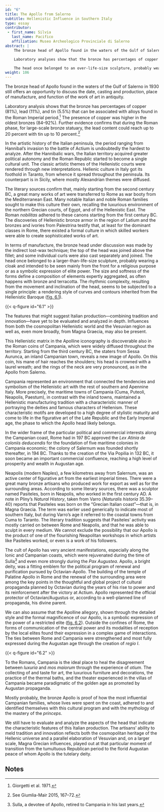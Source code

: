 ```yaml
---
id: "6"
title: The Apollo from Salerno
subtitle: Hellenistic Influence in Southern Italy
type: essay
contributor:
 - first_name: Silvia
   last_name: Pacifico
   affiliation: Museo Archeologico Provinciale di Salerno
abstract: |
    The bronze head of Apollo found in the waters of the Gulf of Salerno in 1930 still offers an opportunity to discuss the date, casting, production, place of manufacture, and function of the work of art in antiquity.

    Laboratory analyses show that the bronze has percentages of copper (81%), lead (11%), and tin (5.5%) that can be associated with alloys found in the Roman Imperial period. The presence of copper seems to have been more elevated in the oldest bronzes (84–92%). Further evidence confirms that during the Roman phase, for large-scale bronze statuary, the lead content reached 20 percent and the tin, 10 percent. In terms of manufacturing, the head was made with the indirect lost-wax technique: the top of the head was joined above the fillet, as were individual curls.

    The head once belonged to an over-life-size sculpture, probably wearing a cloak and intended to be seen mainly from the front for a religious purpose or as a symbolic expression of elite power. The size and softness of forms define a composition of elements expertly aggregated as often in bronze and terracotta. The rhythmic complexity, resulting from the movement and inclination of the head, seems to be subjected to a single principle: a rendering style of curves and contours inherited from the Hellenistic Baroque. The features that might suggest an Italian production (that was able to combine tradition and innovation) still have to be evaluated and analyzed more in depth. Influences from both the cosmopolitan Hellenistic world and the Vesuvian region as well as from, even more extensively, Magna Graecia, may also be present.
weight: 106
---
```


The bronze head of Apollo found in the waters of the Gulf of Salerno in 1930 still offers an opportunity to discuss the date, casting and production, place of manufacture, and function of the work of art in antiquity.

Laboratory analysis shows that the bronze has percentages of copper (81%), lead (11%), and tin (5.5%) that can be associated with alloys found in the Roman Imperial period.[^1] The presence of copper was higher in the oldest bronzes (84–92%). Further evidence confirms that during the Roman phase, for large-scale bronze statuary, the lead content could reach up to 20 percent with tin up to 10 percent.[^2]

In the artistic history of the Italian peninsula, the period ranging from Hannibal’s invasion to the battle of Actium is undoubtedly the hardest to analyze. After the Hannibalic wars, the Italian territory acquired greater political autonomy and the Roman Republic started to become a single cultural unit. The classic artistic themes of the Hellenistic courts were rendered through new interpretations. Hellenic culture in Italy got its foothold in Taranto, from whence it spread throughout the peninsula. Its counterpart is in Sicily, where mostly Alexandrian themes were diffused.

The literary sources confirm that, mainly starting from the second century BC, a great many works of art were transferred to Rome as war booty from the Mediterranean East. Many notable Italian and noble Roman families sought to make this culture their own, recalling the luxurious environment of the northern Grecian courts, of Egypt, and of the Hellenistic East. The Roman *nobilitas* adhered to these canons starting from the first century BC. The discoveries of Hellenistic bronze armor in the region of Latium and the bronzes and ivories from Palestrina testify that, at least for the dominant classes in Rome, there existed a formal culture in which skilled workers were able to create sophisticated works of art.

In terms of manufacture, the bronze head under discussion was made by the indirect lost-wax technique; the top of the head was joined above the fillet; and some individual curls were also cast separately and joined. The head once belonged to a larger-than-life-size sculpture, probably wearing a cloak and intended to be seen mainly from the front for a religious purpose or as a symbolic expression of elite power. The size and softness of the forms define a composition of elements expertly aggregated, as often happens with bronze and terracotta. The rhythmic complexity, resulting from the movement and inclination of the head, seems to be subjected to a single principle: a rendering style of curves and contours inherited from the Hellenistic Baroque ([fig. 6.1](#6.1)).

{{< q-figure id="6.1" >}}

The features that might suggest Italian production—combining tradition and innovation—have yet to be evaluated and analyzed in depth. Influences from both the cosmopolitan Hellenistic world and the Vesuvian region as well as, even more broadly, from Magna Graecia, may also be present.

This Hellenistic matrix in the Apolline iconography is discoverable also in the Roman coins of Campania, which were widely diffused throughout the territory. Starting from the third century BC, the staters from Sessa Aurunca, an inland Campanian town, reveals a new image of Apollo. On this coin, his mane of hair reaches the shoulders; his head is crowned with a laurel wreath; and the rings of the neck are very pronounced, as in the Apollo from Salerno.

Campania represented an environment that connected the tendencies and symbolism of the Hellenistic art with the rest of southern and Apennine Italy. More precisely, the maritime towns of Campania (Cuma, Puteoli, Neapolis, Paestum), in contrast with the inland towns, maintained a Hellenistic manufacturing tradition with a characteristic manner of portraying the deities and famous characters of Hellenism. These characteristic motifs are developed to a high degree of stylistic maturity and come to life in the figurative art of the Late Republic and the Early Imperial age, the phase to which the Apollo head likely belongs.

In the wider frame of the particular political and commercial interests along the Campanian coast, Rome had in 197 BC approved the *Lex Atinia de coloniis deducendis* for the foundation of five maritime colonies in Campania economic; the colony of Salernum was founded shortly thereafter, in 194 BC. Thanks to the creation of the Via Popilia in 132 BC, it soon became an important commercial confluence, reaching a high level of prosperity and wealth in Augustan age.

Neapolis (modern Naples), a few kilometres away from Salernum, was an active center of figurative art from the earliest imperial times. There were a great many bronze artisans who produced work for export as well as for the surrounding areas. According to some literary sources, there was a sculptor named Pasiteles, born in Neapolis, who worked in the first century AD. A note in Pliny’s *Natural History*, taken from Varro (*Naturalis historia* 35.39–40) reports that Pasiteles was born on the “Grecian Italian coast”—that is, in Magna Graecia. The term was earlier used generically to indicate most of southern Italy, but during Varro’s age it referred to the coastal towns from Cuma to Taranto. The literary tradition suggests that Pasiteles’ activity was mostly carried on between Rome and Neapolis, and that he was able to sculpt in every medium. We cannot exclude the possibility that our Apollo is the product of one of the flourishing Neapolitan workshops in which artists like Pasiteles worked, or even is a work of his followers.

The cult of Apollo has very ancient manifestations, especially along the Ionic and Campanian coasts, which were rejuvenated during the time of Sulla[^3] and even more strongly during the *Pax Augustea*. Apollo, a bright deity, was a fitting emblem for the political program of renewal and purification pursued by Octavian-Apollo. The building of the temple of Palatine Apollo in Rome and the renewal of the surrounding area were among the key points in the thoughtful and global project of cultural propaganda planned by Octavian during the years of his rise to power and its reinforcement after the victory at Actium. Apollo represented the official protector of Octavian/Augustus or, according to a well-planned line of propaganda, his divine parent.

We can also assume that the Apolline allegory, shown through the detailed style and the formal magnificence of our Apollo, is a symbolic expression of the power of a restricted elite ([fig. 6.2](#6.2)). Outside the confines of Rome, the forms of communication of the central power and its modalities of reception by the local elites found their expression in a complex game of interactions. The ties between Rome and Campania were strengthened and most fully expressed during the Augustan age through the creation of *regio I*.

{{< q-figure id="6.2" >}}

To the Romans, Campania is the ideal place to heal the disagreement between *luxuria* and *mos maiorum* through the experience of *otium*. The collecting of and taste for art, the luxurious furniture and decorations, the practice of the thermal baths, and the theater experienced in the villas of Campania became paradigmatic of the golden age as promoted by Augustan propaganda.

Mostly probably, the bronze Apollo is proof of how the most influential Campanian families, whose lives were spent on the coast, adhered to and identified themselves with this cultural program and with the mythology of the mastery of the *princeps*.

We still have to evaluate and analyze the aspects of the head that indicate the characteristic features of this Italian production. The artisans’ ability to meld tradition and innovation reflects both the cosmopolitan heritage of the Hellenic universe and a parallel elaboration of Vesuvian and, on a larger scale, Magna Grecian influences, played out at that particular moment of transition from the tumultuous Republican period to the florid Augustan peace of whom Apollo is the tutelary deity.

## Notes

[^1]: Giorgetti et al. 1971.

[^2]: See Giumlia-Mair 2015, 167–72.

[^3]: Sulla, a devotee of Apollo, retired to Campania in his last years.

